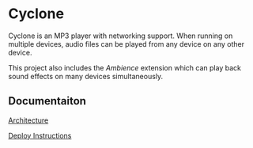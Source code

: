 # Cyclone

Cyclone is an MP3 player with networking support.
When running on multiple devices, audio files can be played from any device on any other device.

This project also includes the *Ambience* extension which can play back sound effects on many devices simultaneously.

## Documentaiton

[Architecture](architecture.md)

[Deploy Instructions](deploy/deploy.md)

